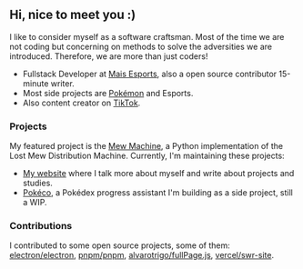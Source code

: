 ## Hi, nice to meet you :)

I like to consider myself as a software craftsman. Most of the time we are not coding but concerning on methods to solve the adversities we are introduced. Therefore, we are more than just coders!

- Fullstack Developer at [Mais Esports](https://maisesports.com.br/), also a open source contributor 15-minute writer.
- Most side projects are [Pokémon](https://github.com/guilherssousa/mew-machine) and Esports.
- Also content creator on [TikTok](https://tiktok.com/@guisousadev).
 
### Projects

My featured project is the [Mew Machine](https://github.com/guilherssousa/mew-machine), a Python implementation of the Lost Mew Distribution Machine. Currently, I'm maintaining these projects:
- [My website](https://guilherssousa.dev) where I talk more about myself and write about projects and studies.
- [Pokéco](https://github.com/guilherssousa/pokeco), a Pokédex progress assistant I'm building as a side project, still a WIP.

### Contributions

I contributed to some open source projects, some of them: [electron/electron](https://www.electronjs.org/pt), [pnpm/pnpm](https://pnpm.io/pt), [alvarotrigo/fullPage.js](https://github.com/alvarotrigo/fullPage.js), [vercel/swr-site](https://swr.vercel.app/pt-BR).
